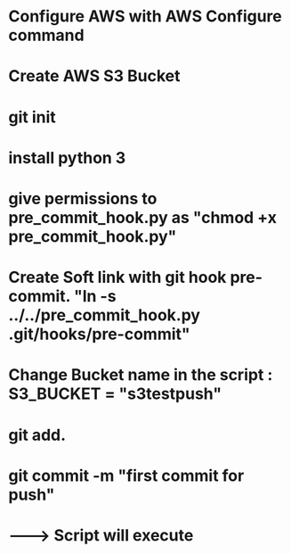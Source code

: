 # Configure AWS with AWS Configure command
# Create AWS S3 Bucket
# git init
# install python 3
# give permissions to pre_commit_hook.py as "chmod +x pre_commit_hook.py"
# Create Soft link with git hook pre-commit. "ln -s ../../pre_commit_hook.py .git/hooks/pre-commit"
# Change Bucket name in the script :  S3_BUCKET = "s3testpush"
# git add.
# git commit -m "first commit for push"

# ---> Script will execute
 
